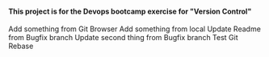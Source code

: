 #### This project is for the Devops bootcamp exercise for "Version Control" 
Add something from Git Browser
Add something from local
Update Readme from Bugfix branch
Update second thing from Bugfix branch
Test Git Rebase 

